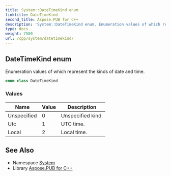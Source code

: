 ```yaml
---
title: System::DateTimeKind enum
linktitle: DateTimeKind
second_title: Aspose.PUB for C++
description: 'System::DateTimeKind enum. Enumeration values of which represent the kinds of date and time in C++.'
type: docs
weight: 7500
url: /cpp/system/datetimekind/
---
```

## DateTimeKind enum


Enumeration values of which represent the kinds of date and time.

```cpp
enum class DateTimeKind
```

### Values

| Name | Value | Description |
| --- | --- | --- |
| Unspecified | 0 | Unspecified kind. |
| Utc | 1 | UTC time. |
| Local | 2 | Local time. |

## See Also

* Namespace [System](../)
* Library [Aspose.PUB for C++](../../)
